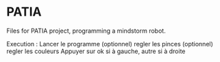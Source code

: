 # PATIA

Files for PATIA project, programming a mindstorm robot.

Execution : Lancer le programme
(optionnel) regler les pinces
(optionnel) regler les couleurs
Appuyer sur ok si à gauche, autre si à droite
